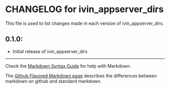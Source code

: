 # CHANGELOG for ivin_appserver_dirs

This file is used to list changes made in each version of ivin_appserver_dirs.

## 0.1.0:

* Initial release of ivin_appserver_dirs

- - -
Check the [Markdown Syntax Guide](http://daringfireball.net/projects/markdown/syntax) for help with Markdown.

The [Github Flavored Markdown page](http://github.github.com/github-flavored-markdown/) describes the differences between markdown on github and standard markdown.

